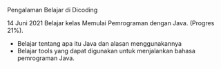 Pengalaman Belajar di Dicoding

14 Juni 2021
Belajar kelas Memulai Pemrograman dengan Java. (Progres 21%).
* Belajar tentang apa itu Java dan alasan menggunakannya
* Belajar tools yang dapat digunakan untuk menjalankan bahasa pemrograman Java.
